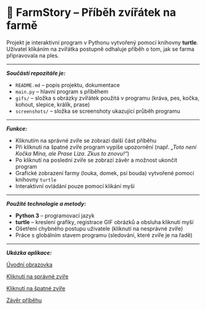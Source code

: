 # 🐄 FarmStory – Příběh zvířátek na farmě

Projekt je interaktivní program v Pythonu vytvořený pomocí knihovny **turtle**.  
Uživatel klikáním na zvířátka postupně odhaluje příběh o tom, jak se farma připravovala na ples.  

---

***Součástí repozitáře je:***
- `README.md` – popis projektu, dokumentace  
- `main.py` – hlavní program s příběhem  
- `gifs/` – složka s obrázky zvířátek použitá v programu (kráva, pes, kočka, kohout, slepice, králík, prase)  
- `screenshots/` – složka se screenshoty ukazující průběh programu  

---

***Funkce:***
- Kliknutím na správné zvíře se zobrazí další část příběhu  
- Při kliknutí na špatné zvíře program vypíše upozornění (např. *„Toto není Kočka Mína, ale Prase Líza. Zkus to znovu!“*)  
- Po kliknutí na poslední zvíře se zobrazí závěr a možnost ukončit program  
- Grafické zobrazení farmy (louka, domek, psí bouda) vytvořené pomocí knihovny `turtle`  
- Interaktivní ovládání pouze pomocí klikání myší  

---

***Použité technologie a metody:***
- **Python 3** – programovací jazyk  
- **turtle** – kreslení grafiky, registrace GIF obrázků a obsluha kliknutí myší  
- Ošetření chybného postupu uživatele (kliknutí na nesprávné zvíře)  
- Práce s globálním stavem programu (sledování, které zvíře je na řadě)  

---

***Ukázka aplikace:***

[Úvodní obrazovka](screenshots/uvodni_strana.png)  

[Kliknutí na správné zvíře](screenshots/klik_spravne_zvire.png)  

[Kliknutí na špatné zvíře](screenshots/klik_spatne_zvire.png)  

[Závěr příběhu](screenshots/zaver_pribehu.png)  
